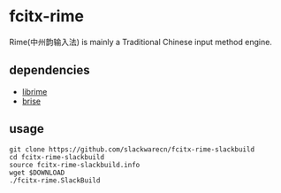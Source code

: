 # fcitx-rime

Rime(中州韵输入法) is mainly a Traditional Chinese input method engine.

## dependencies

* [librime](https://github.com/nnnewb/librime-slackbuild)
* [brise](https://github.com/slackwarecn/brise-slackbuild)

## usage

```
git clone https://github.com/slackwarecn/fcitx-rime-slackbuild
cd fcitx-rime-slackbuild
source fcitx-rime-slackbuild.info
wget $DOWNLOAD
./fcitx-rime.SlackBuild
```

